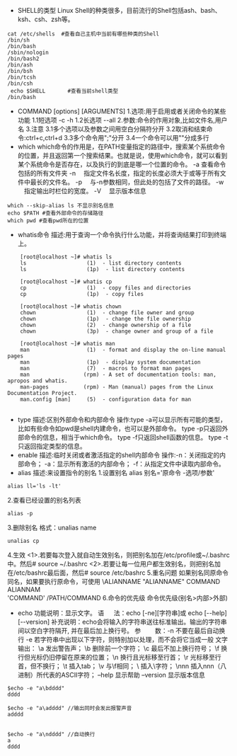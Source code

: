 - SHELL的类型
 Linux Shell的种类很多，目前流行的Shell包括ash、bash、ksh、csh、zsh等。

```
cat /etc/shells  #查看自己主机中当前有哪些种类的Shell
/bin/sh  
/bin/bash  
/sbin/nologin  
/bin/bash2  
/bin/ash  
/bin/bsh  
/bin/tcsh  
/bin/csh
 echo $SHELL       #查看当前shell类型
/bin/bash 
```
- COMMAND [options] [ARGUMENTS]
  1.选项:用于启用或者关闭命令的某些功能
	   1.1短选项 -c -h
	   1.2长选项 --all
  2.参数:命令的作用对象,比如文件名,用户名
  3.注意
      3.1多个选项以及参数之间用空白分隔符分开
      3.2取消和结束命令:ctrl+c,ctrl+d
      3.3多个命令用";"分开
      3.4一个命令可以用"\"分成多行
- which
which命令的作用是，在PATH变量指定的路径中，搜索某个系统命令的位置，并且返回第一个搜索结果。也就是说，使用which命令，就可以看到某个系统命令是否存在，以及执行的到底是哪一个位置的命令。
-a   查看命令包括的所有文件夹
-n 　指定文件名长度，指定的长度必须大于或等于所有文件中最长的文件名。
-p 　与-n参数相同，但此处的包括了文件的路径。
-w 　指定输出时栏位的宽度。
-V 　显示版本信息

```
which --skip-alias ls 不显示别名信息
echo $PATH #查看外部命令的存储路径
which pwd #查看pwd所在的位置
```
- whatis命令
 描述:用于查询一个命令执行什么功能，并将查询结果打印到终端上。
```
	[root@localhost ~]# whatis ls
	ls                   (1)  - list directory contents
	ls                   (1p)  - list directory contents
	
	[root@localhost ~]# whatis cp
	cp                   (1)  - copy files and directories
	cp                   (1p)  - copy files
	
	[root@localhost ~]# whatis chown
	chown                (1)  - change file owner and group
	chown                (1p)  - change the file ownership
	chown                (2)  - change ownership of a file
	chown                (3p)  - change owner and group of a file
	
	[root@localhost ~]# whatis man
	man                  (1)  - format and display the on-line manual pages
	man                  (1p)  - display system documentation
	man                  (7)  - macros to format man pages
	man                 (rpm) - A set of documentation tools: man, apropos and whatis.
	man-pages           (rpm) - Man (manual) pages from the Linux Documentation Project.
	man.config [man]     (5)  - configuration data for man


```

- type
描述:区别外部命令和内部命令
操作:type -a可以显示所有可能的类型，比如有些命令如pwd是shell内建命令，也可以是外部命令。
type -p只返回外部命令的信息，相当于which命令。
type -f只返回shell函数的信息。
type -t 只返回指定类型的信息。
- enable
描述:临时关闭或者激活指定的shell内部命令
操作:-n：关闭指定的内部命令；
-a：显示所有激活的内部命令；
-f：从指定文件中读取内部命令。
- alias
描述:来设置指令的别名
 1.设置别名 alias 别名='原命令 -选项/参数'
 ```
alias ll='ls -lt'
 ```
 2.查看已经设置的别名列表
 ```
alias -p
 ```
 3.删除别名 格式：unalias name
```
unalias cp
```
 4.生效
 <1>.若要每次登入就自动生效别名，则把别名加在/etc/profile或~/.bashrc中。然后# source ~/.bashrc
 <2>.若要让每一位用户都生效别名，则把别名加在/etc/bashrc最后面，然后# source /etc/bashrc
 5.重名问题
	如果别名同原命令同名，如果要执行原命令，可使用
    \ALIANNAME
	"ALIANNAME"
	COMMAND ALIANNAM		
	'COMMAND'
	/PATH/COMMAND
 6.命令的优先级
   命令优先级(别名>内部>外部)
- echo
功能说明：显示文字。
语 　 法：echo [-ne][字符串]或 echo [--help][--version]
补充说明：echo会将输入的字符串送往标准输出。输出的字符串间以空白字符隔开, 并在最后加上换行号。
参　　 数：-n 不要在最后自动换行
-e 若字符串中出现以下字符，则特别加以处理，而不会将它当成一般
文字输出：
   \a 发出警告声；
   \b 删除前一个字符；
   \c 最后不加上换行符号；
   \f 换行但光标仍旧停留在原来的位置；
   \n 换行且光标移至行首；
   \r 光标移至行首，但不换行；
   \t 插入tab；
   \v 与\f相同；
   \\ 插入\字符；
   \nnn 插入nnn（八进制）所代表的ASCII字符；
–help 显示帮助
–version 显示版本信息

```
$echo -e "a\bdddd"
dddd

$echo -e "a\adddd" //输出同时会发出报警声音
adddd


$echo -e "a\ndddd" //自动换行
a
dddd


```
